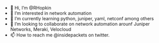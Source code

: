 - 👋 Hi, I’m @RHopkin
- 👀 I’m interested in network automation
- 🌱 I’m currently learning python, juniper, yaml, netconf among others
- 💞️ I’m looking to collaborate on network automation arounf Juniper Networks, Meraki, Velocloud
- 📫 How to reach me @insidepackets on twitter.

<!---
RHopkin/RHopkin is a ✨ special ✨ repository because its `README.md` (this file) appears on your GitHub profile.
You can click the Preview link to take a look at your changes.
--->
